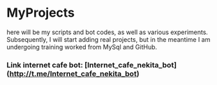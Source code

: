# MyProjects
here will be my scripts and bot codes, as well as various experiments.
Subsequently, I will start adding real projects, but in the meantime I am undergoing training worked from MySql and GitHub.

### Link internet cafe bot: [Internet_cafe_nekita_bot] (http://t.me/Internet_cafe_nekita_bot)

